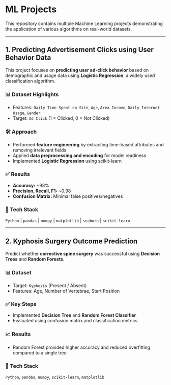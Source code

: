 # ML Projects

This repository contains multiple Machine Learning projects demonstrating the application of various algorithms on real-world datasets.

---

## 1. Predicting Advertisement Clicks using User Behavior Data

This project focuses on **predicting user ad-click behavior** based on demographic and usage data using **Logistic Regression**, a widely used classification algorithm.

### 📊 Dataset Highlights
- Features: `Daily Time Spent on Site`, `Age`, `Area Income`, `Daily Internet Usage`, `Gender`
- Target: `Ad Click` (1 = Clicked, 0 = Not Clicked)

### 🛠 Approach
- Performed **feature engineering** by extracting time-based attributes and removing irrelevant fields
- Applied **data preprocessing and encoding** for model readiness
- Implemented **Logistic Regression** using scikit-learn

### ✅ Results
- **Accuracy:** ~98%
- **Precision, Recall, F1:** ~0.98
- **Confusion Matrix:** Minimal false positives/negatives

### 🧰 Tech Stack
`Python` | `pandas` | `numpy` | `matplotlib` | `seaborn` | `scikit-learn`

---
## 2. Kyphosis Surgery Outcome Prediction
Predict whether **corrective spine surgery** was successful using **Decision Trees** and **Random Forests**.

### 📊 Dataset
- Target: `Kyphosis` (Present / Absent)
- Features: Age, Number of Vertebrae, Start Position

### ✅ Key Steps
- Implemented **Decision Tree** and **Random Forest Classifier**
- Evaluated using confusion matrix and classification metrics

### 📈 Results
- Random Forest provided higher accuracy and reduced overfitting compared to a single tree

### 🧰 Tech Stack
`Python`, `pandas`, `numpy`, `scikit-learn`, `matplotlib`
